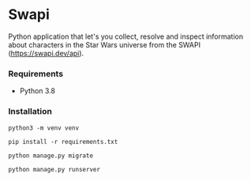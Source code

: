 # Swapi

Python application that let's you collect, resolve and inspect information about characters in the Star Wars universe from the ​SWAPI​ (https://swapi.dev/api).


### Requirements

- Python 3.8


### Installation

  `python3 -m venv venv`

  `pip install -r requirements.txt`

  `python manage.py migrate`

  `python manage.py runserver`

